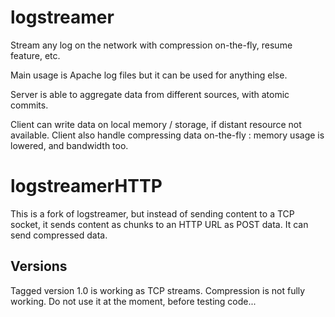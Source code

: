 logstreamer
===========

Stream any log on the network with compression on-the-fly, resume feature, etc.

Main usage is Apache log files but it can be used for anything else.

Server is able to aggregate data from different sources, with atomic commits.

Client can write data on local memory / storage, if distant resource not available. 
Client also handle compressing data on-the-fly : memory usage is lowered, and bandwidth too.


logstreamerHTTP
===============
This is a fork of logstreamer, but instead of sending content to a TCP socket, it sends content 
as chunks to an HTTP URL as POST data. It can send compressed data.

Versions
--------
Tagged version 1.0 is working as TCP streams. 
Compression is not fully working. Do not use it at the moment, before testing code...


